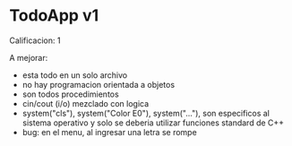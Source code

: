 # TodoApp v1

Calificacion: 1

A mejorar:

- esta todo en un solo archivo
- no hay programacion orientada a objetos
- son todos procedimientos
- cin/cout (i/o) mezclado con logica
- system("cls"), system("Color E0"), system("..."), son especificos al sistema operativo y solo se deberia utilizar funciones standard de C++
- bug: en el menu, al ingresar una letra se rompe
